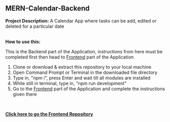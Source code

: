 ## MERN-Calendar-Backend

**Project Description:** 
A Calendar App where tasks can be add, edited or deleted for a particular date
<br/><br/>

**How to use this:**

This is the Backend part of the Application, instructions from here must be completed first then head to [Frontend](https://github.com/hotmailbelike/mern-calendar-frontend) part of the Application

1. Clone or download & extract this repository to your local machine
2. Open Command Prompt or Terminal in the downloaded file directory
3. Type in, "npm i", press Enter and wait till all modules are installed
4. While still in terminal, type in, "npm run development"
5. Go to the [Frontend](https://github.com/hotmailbelike/mern-calendar-frontend) part of the Application and complete the instructions given there

<br/>

**[Click here to go the Frontend Repository](https://github.com/hotmailbelike/mern-calendar-frontend)**
